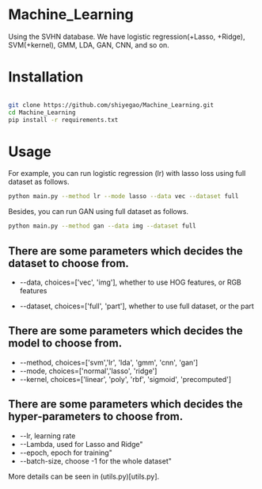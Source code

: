 # Machine_Learning
Using the SVHN database.  We have logistic regression(+Lasso, +Ridge), SVM(+kernel), GMM, LDA, GAN, CNN, and so on.



# Installation

```bash

git clone https://github.com/shiyegao/Machine_Learning.git
cd Machine_Learning
pip install -r requirements.txt
```


# Usage

For example, you can run logistic regression (lr) with lasso loss using full dataset as follows.
```bash
python main.py --method lr --mode lasso --data vec --dataset full
```


Besides, you can run GAN using full dataset as follows.
```bash
python main.py --method gan --data img --dataset full
```


## There are some parameters which decides the dataset to choose from.

+ --data, choices=['vec', 'img'], whether to use HOG features, or RGB features

+ --dataset, choices=['full', 'part'], whether to use full dataset, or the part


## There are some parameters which decides the model to choose from.
+ --method, choices=['svm','lr', 'lda', 'gmm', 'cnn', 'gan']
+ --mode, choices=['normal','lasso', 'ridge']
+ --kernel, choices=['linear', 'poly', 'rbf', 'sigmoid', 'precomputed']

## There are some parameters which decides the hyper-parameters to choose from.
+ --lr, learning rate
+ --Lambda, used for Lasso and Ridge"
+ --epoch, epoch for training"
+ --batch-size, choose -1 for the whole dataset"

More details can be seen in (utils.py)[utils.py].
